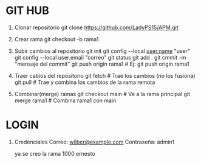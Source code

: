 # GIT HUB

1. Clonar repositorio
git clone https://github.com/LadyPS15/APM.git

3. Crear rama
git checkout -b rama1

4. Subir cambios al repositorio
git init
git config --local [user.name](http://user.name/) "user"
git config --local user.email "correo"
git status
git add .
git cmmit -m "mensaje del commit"
git push origin rama1     # Ej: git push origin rama1
    
5. Traer cabios del repositorio
git fetch # Trae los cambios (no los fusiona)
git pull # Trae y combina los cambios de la rama remota

6. Combinar(merge) ramas
git checkout main # Ve a la rama principal
git merge rama1 # Combina rama1 con main

# LOGIN
1. Credenciales
   Correo: wilber@example.com
   Contraseña: admin1

   ya se creo la rama 1000 ernesto
